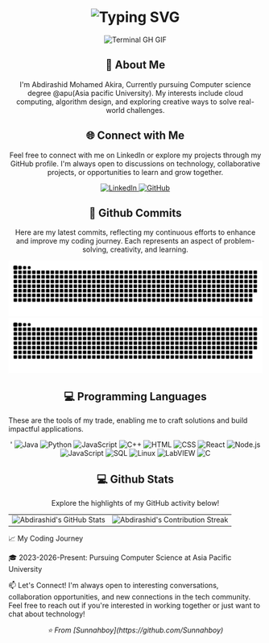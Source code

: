  <div align="center">
    <h1>
        <img src="https://readme-typing-svg.herokuapp.com?font=Jetbrains+mono&size=40&duration=3000&color=33FF33&center=true&vCenter=true&width=600&lines=Hey..+I'm+Abdirashid;Welcome+to+My+GitHub!;Computer+Science+Student;Software Enthusiast;Problem+Solver" alt="Typing SVG"/>
    </h1>
    <p><img src="termina-gh.gif" alt="Terminal GH GIF" /></p>
</div>


<div align="center">
    <h2>🚀 About Me</h2>
    <p>
        I'm Abdirashid Mohamed Akira, Currently pursuing Computer science degree @apu(Asia pacific University). My interests include cloud computing, algorithm design, and exploring creative ways to solve real-world challenges.
    </p>
</div>

<div align="center">
    <h2 align="center" class="section-heading">🌐 Connect with Me</h2>
    <p>
        Feel free to connect with me on LinkedIn or explore my projects through my GitHub profile. I'm always open to discussions on technology, collaborative projects, or opportunities to learn and grow together.
    </p>
    <div align="center">
        <a href="https://www.linkedin.com/in/abdirashid-akira-a7929a24a">
            <img src="https://img.shields.io/badge/LinkedIn-0077B5?style=for-the-badge&logo=linkedin&logoColor=white" alt="LinkedIn"/>
        </a>
        <a href="https://github.com/Sunnahboy">
            <img src="https://img.shields.io/badge/View%20on%20GitHub-%230077B5.svg?&style=for-the-badge&logo=github&logoColor=white" alt="GitHub"/>
        </a>
    </div>
</div>

<div align="center">
    <h2>🚀 Github Commits</h2>
    <p>
        Here are my latest commits, reflecting my continuous efforts to enhance and improve my coding journey. Each represents an aspect of problem-solving, creativity, and learning.
    </p>
   <img src="https://raw.githubusercontent.com/Platane/Platane/output/github-contribution-grid-snake-dark.svg" alt="GitHub Contribution Grid Snake Animation Dark Mode"/>
    <img src="https://raw.githubusercontent.com/Platane/Platane/output/github-contribution-grid-snake.svg" alt="GitHub Contribution Grid Snake Animation Light Mode"/>

</div>

<h2 align="center" class="section-heading">💻 Programming Languages</h2>
<p>
    These are the tools of my trade, enabling me to craft solutions and build impactful applications.
</p>
<div align="center">'
    <img src="https://img.shields.io/badge/Java-007396?style=for-the-badge&logo=java&logoColor=white" alt="Java" />
    <img src="https://img.shields.io/badge/Python-3776AB?style=for-the-badge&logo=python&logoColor=white" alt="Python"/>
    <img src="https://img.shields.io/badge/JavaScript-F7DF1E?style=for-the-badge&logo=javascript&logoColor=black" alt="JavaScript"/>
    <img src="https://img.shields.io/badge/C++-00599C?style=for-the-badge&logo=c%2B%2B&logoColor=white" alt="C++"/>
    <!-- HTML -->
    <img src="https://img.shields.io/badge/HTML5-E34F26?style=for-the-badge&logo=html5&logoColor=white" alt="HTML"/>
    <!-- CSS -->
    <img src="https://img.shields.io/badge/CSS3-1572B6?style=for-the-badge&logo=css3&logoColor=white" alt="CSS"/>
    <!-- React -->
    <img src="https://img.shields.io/badge/React-20232A?style=for-the-badge&logo=react&logoColor=61DAFB" alt="React"/>
    <!-- Node.js -->
    <img src="https://img.shields.io/badge/Node.js-339933?style=for-the-badge&logo=nodedotjs&logoColor=white" alt="Node.js"/>
    <!-- JavaScript -->
    <img src="https://img.shields.io/badge/JavaScript-F7DF1E?style=for-the-badge&logo=javascript&logoColor=black" alt="JavaScript"/>
    <!-- SQL -->
    <img src="https://img.shields.io/badge/SQL-4479A1?style=for-the-badge&logo=mysql&logoColor=white" alt="SQL"/>
    <!-- Linux -->
    <img src="https://img.shields.io/badge/Linux-FCC624?style=for-the-badge&logo=linux&logoColor=black" alt="Linux"/>
    <!-- LabVIEW -->
    <img src="https://img.shields.io/badge/LabVIEW-FFB500?style=for-the-badge&logo=labview&logoColor=white" alt="LabVIEW"/>
    <!-- Chatbots -->
    <img src="https://img.shields.io/badge/C-0052CC?style=for-the-badge&logo=C&logoColor=white" alt="C"/>
</div>



<div align="center">
    <h2 align="center" class="section-heading">💻 Github Stats</h2>
    <p>Explore the highlights of my GitHub activity below!</p>
    <table align="center" width="100%" height="100%">
        <tr>
            <td><img style="border: none;" src="https://github-profile-summary-cards.vercel.app/api/cards/profile-details?username=Sunnahboy&theme=github_dark" alt="Abdirashid's GitHub Stats"/></td>
            <td><img style="border: none;" src="https://github-readme-streak-stats.herokuapp.com/?user=Sunnahboy&theme=merko" alt="Abdirashid's Contribution Streak"/></td>
        </tr>
    </table>
</div>

📈 My Coding Journey

🎓 2023-2026-Present: Pursuing Computer Science at Asia Pacific University

📫 Let's Connect!
I'm always open to interesting conversations, collaboration opportunities, and new connections in the tech community. Feel free to reach out if you're interested in working together or just want to chat about technology!
<div align="center">
    <i>⭐️ From [Sunnahboy](https://github.com/Sunnahboy)</i>
</div>
